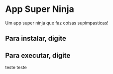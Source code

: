 # App Super Ninja

Um app super ninja que faz coisas supimpasticas!

## Para instalar, digite

## Para executar, digite


teste teste